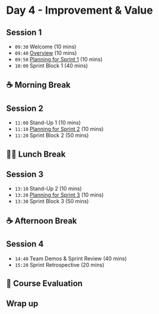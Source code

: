 # Day 4 - Improvement & Value

## Session 1

- `09:30` Welcome (10 mins)
- `09:40` [Overview](../day4/overview.md) (10 mins)
- `09:50` [Planning for Sprint 1](../day4/sprint1.md) (10 mins)
- `10:00` Sprint Block 1 (40 mins)

## ☕ Morning Break

## Session 2

- `11:00` Stand-Up 1 (10 mins)
- `11:10` [Planning for Sprint 2](../day4/sprint2.md) (10 mins)
- `11:20` Sprint Block 2 (50 mins)

## 🥪🥤 Lunch Break

## Session 3

- `13:10` Stand-Up 2 (10 mins)
- `13:20` [Planning for Sprint 3](../day4/sprint3.md) (10 mins)
- `13:30` Sprint Block 3 (50 mins)

## ☕ Afternoon Break

## Session 4

- `14:40` Team Demos & Sprint Review (40 mins)
- `15:20` Sprint Retrospective (20 mins)

## 💯 Course Evaluation

## Wrap up

